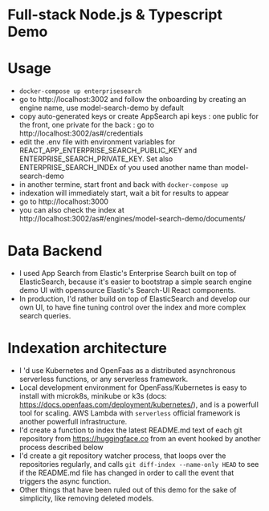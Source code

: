 # Full-stack Node.js & Typescript Demo

# Usage

- `docker-compose up enterprisesearch`
- go to http://localhost:3002 and follow the onboarding by creating an engine name, use model-search-demo by default
- copy auto-generated keys or create AppSearch api keys : one public for the front, one private for the back : go to http://localhost:3002/as#/credentials
- edit the .env file with environment variables for REACT_APP_ENTERPRISE_SEARCH_PUBLIC_KEY and ENTERPRISE_SEARCH_PRIVATE_KEY. Set also ENTERPRISE_SEARCH_INDEx of you used another name than model-search-demo
- in another termine, start front and back with `docker-compose up`
- indexation will immediately start, wait a bit for results to appear
- go to http://localhost:3000
- you can also check the index at http://localhost:3002/as#/engines/model-search-demo/documents/

# Data Backend

- I used App Search from Elastic's Enterprise Search built on top of ElasticSearch, because it's easier to bootstrap a simple search engine demo UI with opensource Elastic's Search-UI React components.
- In production, I'd rather build on top of ElasticSearch and develop our own UI, to have fine tuning control over the index and more complex search queries. 

# Indexation architecture

- I 'd use Kubernetes and OpenFaas as a distributed asynchronous serverless functions, or any serverless framework. 
- Local development environment for OpenFass/Kubernetes is easy to install with microk8s, minikube or k3s (docs: https://docs.openfaas.com/deployment/kubernetes/), and is a powerfull tool for scaling. AWS Lambda with `serverless` official framework is another powerfull infrastructure.
- I'd create a function to index the latest README.md text of each git repository from https://huggingface.co from an event hooked by another process described below
- I'd create a git repository watcher process, that loops over the repositories regularly, and calls `git diff-index --name-only HEAD` to see if the README.md file has changed in order to call the event that triggers the async function.
- Other things that have been ruled out of this demo for the sake of simplicity, like removing deleted models.